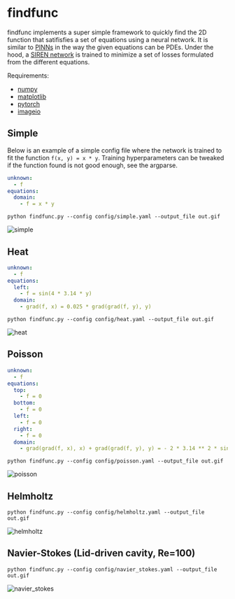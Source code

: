 # findfunc

findfunc implements a super simple framework to quickly find the 2D function that satifisfies a set of equations using a neural network. It is similar to [PINNs](https://github.com/maziarraissi/PINNs) in the way the given equations can be PDEs. Under the hood, a [SIREN network](https://arxiv.org/abs/2006.09661) is trained to minimize a set of losses formulated from the different equations.

Requirements:
- [numpy](https://numpy.org/)
- [matplotlib](https://matplotlib.org/)
- [pytorch](https://pytorch.org/)
- [imageio](https://pypi.org/project/imageio/)

## Simple
Below is an example of a simple config file where the network is trained to fit the function `f(x, y) = x * y`.
Training hyperparameters can be tweaked if the function found is not good enough, see the argparse.

```yaml
unknown:
  - f
equations:
  domain:
    - f = x * y
```
`python findfunc.py --config config/simple.yaml --output_file out.gif`

![simple](https://github.com/user-attachments/assets/86c46751-a743-43f2-89e8-0353adf17b46)

## Heat
```yaml
unknown:
  - f
equations:
  left:
    - f = sin(4 * 3.14 * y)
  domain:
    - grad(f, x) = 0.025 * grad(grad(f, y), y)
```
`python findfunc.py --config config/heat.yaml --output_file out.gif`

![heat](https://github.com/user-attachments/assets/9cf10dd7-1600-4789-b2f4-7526181343c7)

## Poisson
```yaml
unknown:
  - f
equations:
  top:
    - f = 0
  bottom:
    - f = 0
  left:
    - f = 0
  right:
    - f = 0
  domain:
    - grad(grad(f, x), x) + grad(grad(f, y), y) = - 2 * 3.14 ** 2 * sin(3.14 * x) * sin(3.14 * y)
```
`python findfunc.py --config config/poisson.yaml --output_file out.gif`

![poisson](https://github.com/user-attachments/assets/17e738dc-0918-46bc-b0b4-b1085cc990b8)

## Helmholtz
`python findfunc.py --config config/helmholtz.yaml --output_file out.gif`

![helmholtz](https://github.com/user-attachments/assets/d799a41d-3882-49b2-840e-a7b2ebca5ed9)

## Navier-Stokes (Lid-driven cavity, Re=100)
`python findfunc.py --config config/navier_stokes.yaml --output_file out.gif`

![navier_stokes](https://github.com/user-attachments/assets/4d9ed268-6632-4945-b363-9f2e856c5545)
